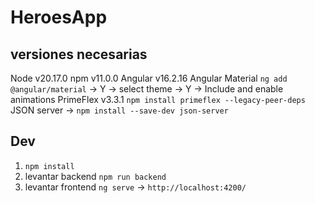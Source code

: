 # HeroesApp

## versiones necesarias

Node v20.17.0
npm v11.0.0
Angular v16.2.16
Angular Material `ng add @angular/material` -> Y -> select theme -> Y -> Include and enable animations
PrimeFlex v3.3.1 `npm install primeflex --legacy-peer-deps`
JSON server -> `npm install --save-dev json-server`


## Dev

1) `npm install`
2) levantar backend `npm run backend`
3) levantar frontend `ng serve` -> `http://localhost:4200/`
